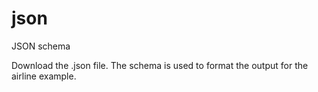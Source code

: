 # json
JSON schema

Download the .json file. The schema is used to format the output for the airline example. 
